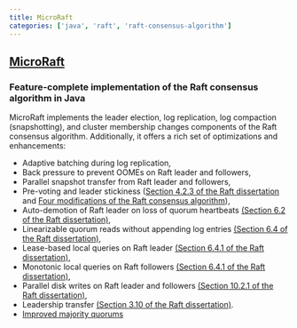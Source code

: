 ```yaml
---
title: MicroRaft
categories: ['java', 'raft', 'raft-consensus-algorithm']
---
```

## [MicroRaft](https://github.com/MicroRaft/MicroRaft)

### Feature-complete implementation of the Raft consensus algorithm in Java


MicroRaft implements the leader election, log replication, log compaction
(snapshotting), and cluster membership changes components of the Raft consensus
algorithm. Additionally, it offers a rich set of optimizations and
enhancements:

* Adaptive batching during log replication,
* Back pressure to prevent OOMEs on Raft leader and followers,
* Parallel snapshot transfer from Raft leader and followers,
* Pre-voting and leader stickiness ([Section 4.2.3 of the Raft dissertation](https://github.com/ongardie/dissertation) and [Four modifications of the Raft consensus algorithm](https://openlife.cc/system/files/4-modifications-for-Raft-consensus.pdf)),
* Auto-demotion of Raft leader on loss of quorum heartbeats [(Section 6.2 of the Raft dissertation)](https://github.com/ongardie/dissertation),
* Linearizable quorum reads without appending log entries [(Section 6.4 of the Raft dissertation)](https://github.com/ongardie/dissertation),
* Lease-based local queries on Raft leader [(Section 6.4.1 of the Raft dissertation)](https://github.com/ongardie/dissertation),
* Monotonic local queries on Raft followers [(Section 6.4.1 of the Raft dissertation)](https://github.com/ongardie/dissertation),
* Parallel disk writes on Raft leader and followers [(Section 10.2.1 of the Raft dissertation)](https://github.com/ongardie/dissertation),
* Leadership transfer [(Section 3.10 of the Raft dissertation)](https://github.com/ongardie/dissertation).
* [Improved majority quorums](https://basri.dev/posts/2020-07-27-improved-majority-quorums-for-raft/)
